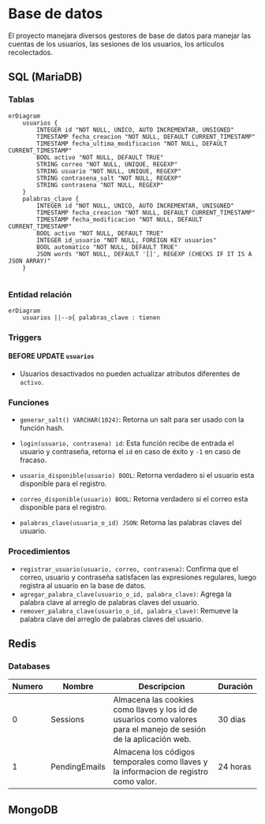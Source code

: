 # Base de datos

El proyecto manejara diversos gestores de base de datos para manejar las cuentas de los usuarios, las sesiones de los usuarios, los artículos recolectados.

## SQL (MariaDB)

### Tablas

```mermaid
erDiagram
	usuarios {
		INTEGER id "NOT NULL, UNICO, AUTO INCREMENTAR, UNSIGNED"
		TIMESTAMP fecha_creacion "NOT NULL, DEFAULT CURRENT_TIMESTAMP"
		TIMESTAMP fecha_ultima_modificacion "NOT NULL, DEFAULT CURRENT_TIMESTAMP"
		BOOL activo "NOT NULL, DEFAULT TRUE"
		STRING correo "NOT NULL, UNIQUE, REGEXP"
		STRING usuario "NOT NULL, UNIQUE, REGEXP"
		STRING contrasena_salt "NOT NULL, REGEXP"
		STRING contrasena "NOT NULL, REGEXP"
	}
	palabras_clave {
		INTEGER id "NOT NULL, UNICO, AUTO INCREMENTAR, UNISGNED"
		TIMESTAMP fecha_creacion "NOT NULL, DEFAULT CURRENT_TIMESTAMP"
		TIMESTAMP fecha_modificacion "NOT NULL, DEFAULT CURRENT_TIMESTAMP"
		BOOL activo "NOT NULL, DEFAULT TRUE"
		INTEGER id_usuario "NOT NULL, FOREIGN KEY usuarios"
		BOOL automatico "NOT NULL, DEFAULT TRUE"
		JSON words "NOT NULL, DEFAULT '[]', REGEXP (CHECKS IF IT IS A JSON ARRAY)"
	}
	
```

### Entidad relación

```mermaid
erDiagram
	usuarios ||--o{ palabras_clave : tienen
```

### Triggers

#### BEFORE UPDATE `usuarios`

- Usuarios desactivados no pueden actualizar atributos diferentes de `activo`.

### Funciones

- `generar_salt() VARCHAR(1024)`: Retorna un salt para ser usado con la función hash.

- `login(usuario, contrasena) id`: Esta función recibe de entrada el usuario y contraseña, retorna el `id` en caso de éxito y `-1` en caso de fracaso.
- `usuario_disponible(usuario) BOOL`: Retorna verdadero si el usuario esta disponible para el registro.
- `correo_disponible(usuario) BOOL`: Retorna verdadero si el correo esta disponible para el registro.
- `palabras_clave(usuario_o_id) JSON`: Retorna las palabras claves del usuario.

### Procedimientos

- `registrar_usuario(usuario, correo, contrasena)`: Confirma que el correo, usuario y contraseña satisfacen las expresiones regulares, luego registra al usuario en la base de datos.
- `agregar_palabra_clave(usuario_o_id, palabra_clave)`: Agrega la palabra clave al arreglo de palabras claves del usuario.
- `remover_palabra_clave(usuario_o_id, palabra_clave)`: Remueve la palabra clave del arreglo de palabras claves del usuario.

## Redis

### Databases

| Numero | Nombre        | Descripcion                                                  | Duración |
| ------ | ------------- | ------------------------------------------------------------ | -------- |
| 0      | Sessions      | Almacena las cookies como llaves y los id de usuarios como valores para el manejo de sesión de la aplicación web. | 30 dias  |
| 1      | PendingEmails | Almacena los códigos temporales como llaves y la informacion de registro como valor. | 24 horas |



## MongoDB